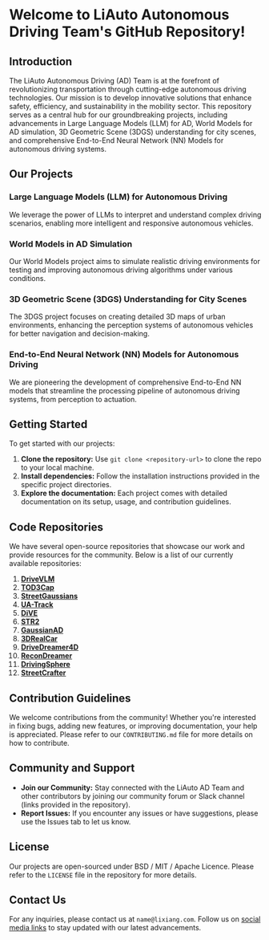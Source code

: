 # Welcome to LiAuto Autonomous Driving Team's GitHub Repository!

## Introduction

The LiAuto Autonomous Driving (AD) Team is at the forefront of revolutionizing transportation through cutting-edge autonomous driving technologies. Our mission is to develop innovative solutions that enhance safety, efficiency, and sustainability in the mobility sector. This repository serves as a central hub for our groundbreaking projects, including advancements in Large Language Models (LLM) for AD, World Models for AD simulation, 3D Geometric Scene (3DGS) understanding for city scenes, and comprehensive End-to-End Neural Network (NN) Models for autonomous driving systems.

## Our Projects

### Large Language Models (LLM) for Autonomous Driving

We leverage the power of LLMs to interpret and understand complex driving scenarios, enabling more intelligent and responsive autonomous vehicles.

### World Models in AD Simulation

Our World Models project aims to simulate realistic driving environments for testing and improving autonomous driving algorithms under various conditions.

### 3D Geometric Scene (3DGS) Understanding for City Scenes

The 3DGS project focuses on creating detailed 3D maps of urban environments, enhancing the perception systems of autonomous vehicles for better navigation and decision-making.

### End-to-End Neural Network (NN) Models for Autonomous Driving

We are pioneering the development of comprehensive End-to-End NN models that streamline the processing pipeline of autonomous driving systems, from perception to actuation.

## Getting Started

To get started with our projects:

1. **Clone the repository:** Use `git clone <repository-url>` to clone the repo to your local machine.
2. **Install dependencies:** Follow the installation instructions provided in the specific project directories.
3. **Explore the documentation:** Each project comes with detailed documentation on its setup, usage, and contribution guidelines.

## Code Repositories

We have several open-source repositories that showcase our work and provide resources for the community. Below is a list of our currently available repositories:

1. [**DriveVLM**](https://github.com/LiAutoAD/DriveVLM)
1. [**TOD3Cap**](https://github.com/LiAutoAD/TOD3Cap)
1. [**StreetGaussians**](https://github.com/LiAutoAD/street_gaussians)
1. [**UA-Track**](https://github.com/LiAutoAD/ua-track-website)
1. [**DiVE**](https://prokaryote-hgy.github.io/DiVE/)
1. [**STR2**](https://github.com/LiAutoAD/StateTransformer)
1. [**GaussianAD**](https://github.com/LiAutoAD/GaussianAD)
1. [**3DRealCar**](https://github.com/LiAutoAD/3DRealCar_Dataset)
1. [**DriveDreamer4D**](https://github.com/LiAutoAD/DriveDreamer4D/tree/main)
1. [**ReconDreamer**](https://github.com/LiAutoAD/ReconDreamer)
1. [**DrivingSphere**](https://github.com/yanty123/DrivingSphere)
2. [**StreetCrafter**](https://github.com/LiAutoAD/street_crafter)

## Contribution Guidelines

We welcome contributions from the community! Whether you're interested in fixing bugs, adding new features, or improving documentation, your help is appreciated. Please refer to our `CONTRIBUTING.md` file for more details on how to contribute.

## Community and Support

- **Join our Community:** Stay connected with the LiAuto AD Team and other contributors by joining our community forum or Slack channel (links provided in the repository).
- **Report Issues:** If you encounter any issues or have suggestions, please use the Issues tab to let us know.

## License

Our projects are open-sourced under BSD / MIT / Apache Licence. Please refer to the `LICENSE` file in the repository for more details.

## Contact Us

For any inquiries, please contact us at `name@lixiang.com`. Follow us on [social media links](https://www.lixiang.com/about.html) to stay updated with our latest advancements.
